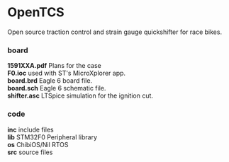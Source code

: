 OpenTCS
=======

Open source traction control and strain gauge quickshifter for race bikes.

### board
**1591XXA.pdf** Plans for the case  
**F0.ioc** used with ST's MicroXplorer app.  
**board.brd** Eagle 6 board file.  
**board.sch** Eagle 6 schematic file.  
**shifter.asc** LTSpice simulation for the ignition cut.  

### code
**inc**	include files  
**lib**	STM32F0 Peripheral library  
**os**  ChibiOS/Nil RTOS  
**src**	source files  
